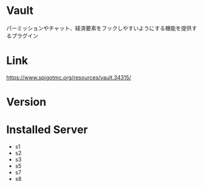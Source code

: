 # Vault
パーミッションやチャット、経済要素をフックしやすいようにする機能を提供するプラグイン

# Link
https://www.spigotmc.org/resources/vault.34315/

# Version

# Installed Server
- s1
- s2
- s3
- s5
- s7
- s8
